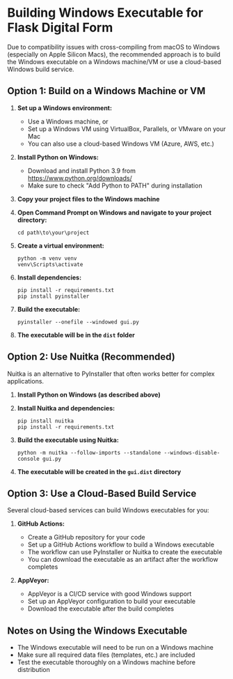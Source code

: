 # Building Windows Executable for Flask Digital Form

Due to compatibility issues with cross-compiling from macOS to Windows (especially on Apple Silicon Macs), the recommended approach is to build the Windows executable on a Windows machine/VM or use a cloud-based Windows build service.

## Option 1: Build on a Windows Machine or VM

1. **Set up a Windows environment:**
   - Use a Windows machine, or
   - Set up a Windows VM using VirtualBox, Parallels, or VMware on your Mac
   - You can also use a cloud-based Windows VM (Azure, AWS, etc.)

2. **Install Python on Windows:**
   - Download and install Python 3.9 from https://www.python.org/downloads/
   - Make sure to check "Add Python to PATH" during installation

3. **Copy your project files to the Windows machine**

4. **Open Command Prompt on Windows and navigate to your project directory:**
   ```
   cd path\to\your\project
   ```

5. **Create a virtual environment:**
   ```
   python -m venv venv
   venv\Scripts\activate
   ```

6. **Install dependencies:**
   ```
   pip install -r requirements.txt
   pip install pyinstaller
   ```

7. **Build the executable:**
   ```
   pyinstaller --onefile --windowed gui.py
   ```

8. **The executable will be in the `dist` folder**

## Option 2: Use Nuitka (Recommended)

Nuitka is an alternative to PyInstaller that often works better for complex applications.

1. **Install Python on Windows (as described above)**

2. **Install Nuitka and dependencies:**
   ```
   pip install nuitka
   pip install -r requirements.txt
   ```

3. **Build the executable using Nuitka:**
   ```
   python -m nuitka --follow-imports --standalone --windows-disable-console gui.py
   ```

4. **The executable will be created in the `gui.dist` directory**

## Option 3: Use a Cloud-Based Build Service

Several cloud-based services can build Windows executables for you:

1. **GitHub Actions:**
   - Create a GitHub repository for your code
   - Set up a GitHub Actions workflow to build a Windows executable
   - The workflow can use PyInstaller or Nuitka to create the executable
   - You can download the executable as an artifact after the workflow completes

2. **AppVeyor:**
   - AppVeyor is a CI/CD service with good Windows support
   - Set up an AppVeyor configuration to build your executable
   - Download the executable after the build completes

## Notes on Using the Windows Executable

- The Windows executable will need to be run on a Windows machine
- Make sure all required data files (templates, etc.) are included
- Test the executable thoroughly on a Windows machine before distribution 